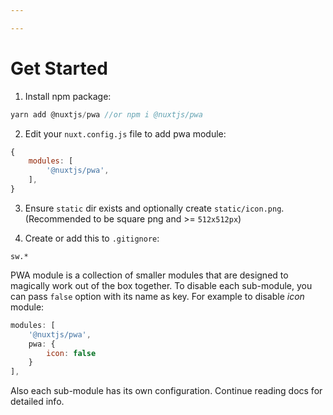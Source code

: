 ```yaml
---

---
```


# Get Started

1. Install npm package:

```js
yarn add @nuxtjs/pwa //or npm i @nuxtjs/pwa
```

2. Edit your `nuxt.config.js` file to add pwa module:

```js
{
    modules: [
        '@nuxtjs/pwa',
    ],
}
```

3. Ensure `static` dir exists and optionally create `static/icon.png`. (Recommended to be square png and >= `512x512px`)

4. Create or add this to `.gitignore`:

```
sw.*
```

PWA module is a collection of smaller modules that are designed to magically work out of the box together. To disable each sub-module, you can pass `false` option with its name as key. For example to disable _icon_ module:

```js
modules: [
    '@nuxtjs/pwa',
    pwa: {
        icon: false
    }
],
```

Also each sub-module has its own configuration. Continue reading docs for detailed info.
